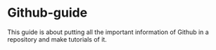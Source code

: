 # Github-guide

This guide is about putting all the important information of Github in a repository and make tutorials of it.

